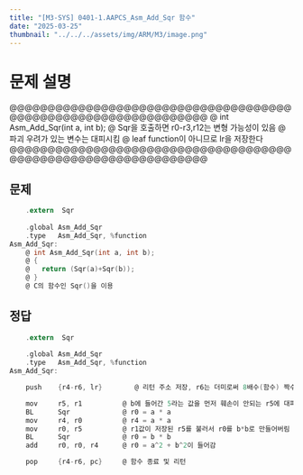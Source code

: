 ```yaml
---
title: "[M3-SYS] 0401-1.AAPCS_Asm_Add_Sqr 함수"
date: "2025-03-25"
thumbnail: "../../../assets/img/ARM/M3/image.png"
---
```


# 문제 설명

@@@@@@@@@@@@@@@@@@@@@@@@@@@@@@@@@@@@@@@@@@@@@@@@@@@@@@@@@@@@@@@
@ int Asm_Add_Sqr(int a, int b);
@ Sqr을 호출하면 r0-r3,r12는 변형 가능성이 있음
@ 파괴 우려가 있는 변수는 대피시킴
@ leaf function이 아니므로 lr을 저장한다
@@@@@@@@@@@@@@@@@@@@@@@@@@@@@@@@@@@@@@@@@@@@@@@@@@@@@@@@@@@@@@@

## 문제
```c
	.extern  Sqr
	
	.global	Asm_Add_Sqr
  	.type 	Asm_Add_Sqr, %function
Asm_Add_Sqr:
	@ int Asm_Add_Sqr(int a, int b);
	@ {
	@	return (Sqr(a)+Sqr(b));
	@ }
	@ C의 함수인 Sqr()을 이용
```

## 정답
```c 
	.extern  Sqr
	
	.global	Asm_Add_Sqr
  	.type 	Asm_Add_Sqr, %function
Asm_Add_Sqr:

    push 	{r4-r6, lr}        @ 리턴 주소 저장, r6는 더미로써 8배수(함수) 짝수갯수 맞춰주기기

	mov		r5, r1			@ b에 들어간 5라는 값을 먼저 훼손이 안되는 r5에 대피시킴 0~3은 훼손되니까
	BL		Sqr				@ r0 = a * a
	mov		r4, r0			@ r4 = a * a
	mov 	r0, r5			@ r1값이 저장된 r5를 불러서 r0를 b*b로 만들어버림
	BL		Sqr				@ r0 = b * b
	add		r0, r0, r4		@ r0 = a^2 + b^2이 들어감

    pop 	{r4-r6, pc}     @ 함수 종료 및 리턴
```